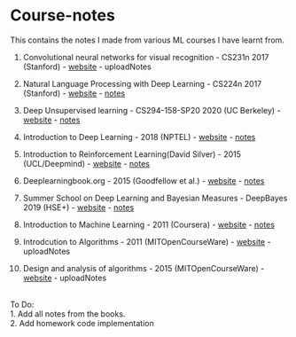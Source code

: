 # Course-notes
This contains the notes I made from various ML courses I have learnt from. 

1. Convolutional neural networks for visual recognition - CS231n 2017 (Stanford) - <a href='http://cs231n.stanford.edu/'>website</a> - uploadNotes
2. Natural Language Processing with Deep Learning - CS224n 2017 (Stanford) - <a href='http://web.stanford.edu/class/cs224n/'>website</a> - [notes](nlp.pdf)

3. Deep Unsupervised learning - CS294-158-SP20 2020 (UC Berkeley) - <a href='https://sites.google.com/view/berkeley-cs294-158-sp20/home'>website</a> - [notes](dusl.pdf)
4. Introduction to Deep Learning - 2018 (NPTEL) - <a href='https://nptel.ac.in/courses/106/106/106106184/'>website</a> - [notes](dl.pdf)
5. Introduction to Reinforcement Learning(David Silver) - 2015 (UCL/Deepmind) - <a href=https://www.davidsilver.uk/teaching/>website</a> - [notes](rl.pdf)

6. Deeplearningbook.org - 2015 (Goodfellow et al.) - <a href=https://www.deeplearningbook.org//>website</a> - [notes](igf.pdf)
7. Summer School on Deep Learning and Bayesian Measures - DeepBayes 2019 (HSE+) - <a href=https://deepbayes.ru/2019/#materials/>website</a> - [notes](deepbayes.pdf)
8. Introduction to Machine Learning - 2011 (Coursera) - <a href=https://www.coursera.org/learn/machine-learning/>website</a> - [notes](intro.pdf)
9. Introdcution to Algorithms - 2011 (MITOpenCourseWare) - <a href=https://ocw.mit.edu/courses/electrical-engineering-and-computer-science/6-006-introduction-to-algorithms-fall-2011/>website</a> - uploadNotes
10. Design and analysis of algorithms - 2015 (MITOpenCourseWare) - <a href=https://ocw.mit.edu/courses/electrical-engineering-and-computer-science/6-046j-design-and-analysis-of-algorithms-spring-2015//>website</a> - uploadNotes

<br>
To Do:<br>
1. Add all notes from the books.<br>
2. Add homework code implementation
